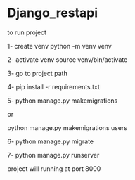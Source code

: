 # Django_restapi

to run project 

1- create venv
python -m venv venv

2- activate venv
source venv/bin/activate

3- go to project path 

4- pip install -r requirements.txt 

5- python manage.py makemigrations 

or 

python manage.py makemigrations  users

6- python manage.py migrate

7- python manage.py runserver  

project will running at port 8000










